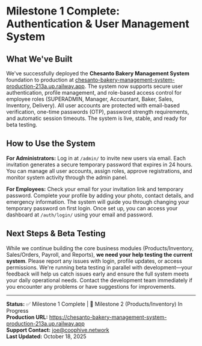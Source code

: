# Milestone 1 Complete: Authentication & User Management System

## What We've Built

We've successfully deployed the **Chesanto Bakery Management System** foundation to production at [chesanto-bakery-management-system-production-213a.up.railway.app](https://chesanto-bakery-management-system-production-213a.up.railway.app). The system now supports secure user authentication, profile management, and role-based access control for employee roles (SUPERADMIN, Manager, Accountant, Baker, Sales, Inventory, Delivery). All user accounts are protected with email-based verification, one-time passwords (OTP), password strength requirements, and automatic session timeouts. The system is live, stable, and ready for beta testing.

## How to Use the System

**For Administrators:** Log in at `/admin/` to invite new users via email. Each invitation generates a secure temporary password that expires in 24 hours. You can manage all user accounts, assign roles, approve registrations, and monitor system activity through the admin panel.

**For Employees:** Check your email for your invitation link and temporary password. Complete your profile by adding your photo, contact details, and emergency information. The system will guide you through changing your temporary password on first login. Once set up, you can access your dashboard at `/auth/login/` using your email and password.

## Next Steps & Beta Testing

While we continue building the core business modules (Products/Inventory, Sales/Orders, Payroll, and Reports), **we need your help testing the current system**. Please report any issues with login, profile updates, or access permissions. We're running beta testing in parallel with development—your feedback will help us catch issues early and ensure the full system meets your daily operational needs. Contact the development team immediately if you encounter any problems or have suggestions for improvements.

---

**Status:** ✅ Milestone 1 Complete | 🚧 Milestone 2 (Products/Inventory) In Progress  
**Production URL:** https://chesanto-bakery-management-system-production-213a.up.railway.app  
**Support Contact:** joe@coophive.network  
**Last Updated:** October 18, 2025
